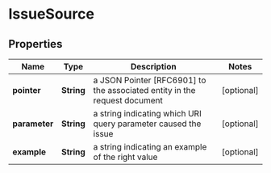 
# IssueSource

## Properties
Name | Type | Description | Notes
------------ | ------------- | ------------- | -------------
**pointer** | **String** | a JSON Pointer [RFC6901] to the associated entity in the request document |  [optional]
**parameter** | **String** | a string indicating which URI query parameter caused the issue |  [optional]
**example** | **String** | a string indicating an example of the right value |  [optional]




